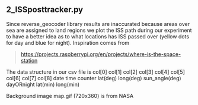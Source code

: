## 2_ISSposttracker.py

Since reverse_geocoder library results are inaccurated because areas over sea are
assigned to land regions we plot the ISS path during our experiment to have a better
idea as to what locations has ISS passed over (yellow dots for day and blue for night).
Inspiration comes from 
>https://projects.raspberrypi.org/en/projects/where-is-the-space-station

The data structure in our csv file is
col[0] col[1] col[2]  col[3]   col[4]    col[5]         col[6]     col[7]     col[8]
date   time   counter lat(deg) long(deg) sun_angle(deg) dayORnight lat(min)   long(min)

Background image map.gif (720x360) is from NASA

